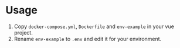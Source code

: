 # Usage

1.  Copy `docker-compose.yml`, `Dockerfile` and `env-example` in your vue project.
2.  Rename `env-example` to `.env` and edit it for your environment.
